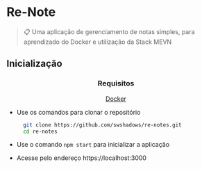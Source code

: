 # Re-Note

> 📋 Uma aplicação de gerenciamento de notas simples, para aprendizado do Docker e utilização da Stack MEVN

<!-- <div align="center">
    <img width=200 src="./public/favicon.png">
</div> -->

## Inicialização

<div align=center>

### Requisitos

[Docker](https://www.docker.com)

</div>

- Use os comandos para clonar o repositório

  ```bash
    git clone https://github.com/swshadows/re-notes.git
    cd re-notes
  ```

- Use o comando `npm start` para inicializar a aplicação
- Acesse pelo endereço https://localhost:3000
